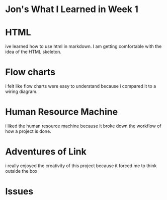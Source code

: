 # Jon's What I Learned in Week 1

<h1>HTML</h1>
    <p>ive learned how to use html in markdown. I am getting comfortable with the idea of the HTML skeleton.</p>

<h1>Flow charts</h1>
    <p>i felt like flow charts were easy to understand because i compared it to a wiring diagram.</p>

<h1>Human Resource Machine</h1>
    <p>i liked the human resource machine because it broke down the workflow of how a project is done.</p>

<h1>Adventures of Link</h1>
    <p>i really enjoyed the creativity of this project because it forced me to think outside the box

# Issues
